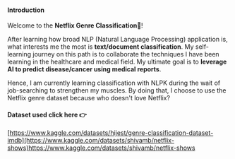 #### Introduction
Welcome to the **Netflix Genre Classification**🍿!

After learning how broad NLP (Natural Language Processing) application is, what interests me the most is **text/document classification**. 
My self-learning journey on this path is to collaborate the techniques I have been learning in the healthcare and medical field. 
My ultimate goal is to **leverage AI to predict disease/cancer using medical reports**. 

Hence, I am currently learning classification with NLPK during the wait of job-searching to strengthen my muscles. By doing that, I choose to use the Netflix genre dataset because who doesn't love Netflix? 



#### Dataset used click here 👉
[https://www.kaggle.com/datasets/hijest/genre-classification-dataset-imdb](https://www.kaggle.com/datasets/shivamb/netflix-shows)https://www.kaggle.com/datasets/shivamb/netflix-shows
